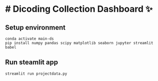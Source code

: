 # # Dicoding Collection Dashboard ✨

## Setup environment
```
conda activate main-ds
pip install numpy pandas scipy matplotlib seaborn jupyter streamlit babel
```
## Run steamlit app
```
streamlit run projectdata.py
```
